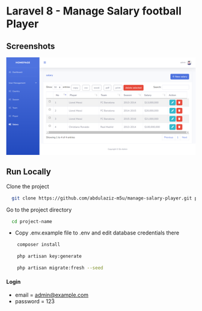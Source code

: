 # Laravel 8 - Manage Salary football Player

## Screenshots

![preview img](/preview.png)

## Run Locally

Clone the project

```bash
  git clone https://github.com/abdulaziz-m5u/manage-salary-player.git project-name
```

Go to the project directory

```bash
  cd project-name
```

-   Copy .env.example file to .env and edit database credentials there

```bash
    composer install
```

```bash
    php artisan key:generate
```

```bash
    php artisan migrate:fresh --seed
```

#### Login

-   email = admin@example.com
-   password = 123
